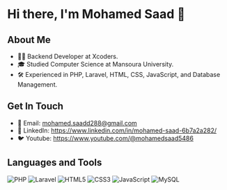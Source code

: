 # Hi there, I'm Mohamed Saad 👋

## About Me

- 👨‍💻 Backend Developer at Xcoders.
- 🎓 Studied Computer Science at Mansoura University.
- 🛠️ Experienced in PHP, Laravel, HTML, CSS, JavaScript, and Database Management.

## Get In Touch

- 📧 Email: mohamed.saadd288@gmail.com
- 💼 LinkedIn: https://www.linkedin.com/in/mohamed-saad-6b7a2a282/
- 🐦 Youtube: https://www.youtube.com/@mohamedsaad5486

## Languages and Tools

![PHP](https://img.shields.io/badge/PHP-777BB4?style=for-the-badge&logo=php&logoColor=white)
![Laravel](https://img.shields.io/badge/Laravel-FF2D20?style=for-the-badge&logo=laravel&logoColor=white)
![HTML5](https://img.shields.io/badge/HTML5-E34F26?style=for-the-badge&logo=html5&logoColor=white)
![CSS3](https://img.shields.io/badge/CSS3-1572B6?style=for-the-badge&logo=css3&logoColor=white)
![JavaScript](https://img.shields.io/badge/JavaScript-F7DF1E?style=for-the-badge&logo=javascript&logoColor=black)
![MySQL](https://img.shields.io/badge/MySQL-4479A1?style=for-the-badge&logo=mysql&logoColor=white)


